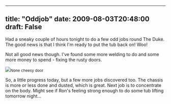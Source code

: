 
---
title: "Oddjob"
date: 2009-08-03T20:48:00
draft: False
---

Had a sneaky couple of hours tonight to do a few odd jobs round The Duke. The good news is that I think I'm ready to put the tub back on! Woo!

Not all good news though.  I've found some more welding to do and some more money to spend - fixing the rusty doors.

[<img src="http://danandtheduke.co.uk/uploaded_images/IMG_0848-785202.JPG"/>](http://danandtheduke.co.uk/uploaded_images/IMG_0848-785207.JPG)<span style="font-size:85%;">None cheesy door</span>

So, a little progress today, but a few more jobs discovered too.  The chassis is more or less done and dusted, which is great.  Next job is to concentrate on the body.  Might see if Ron's feeling strong enough to do some tub lifting tomorrow night...